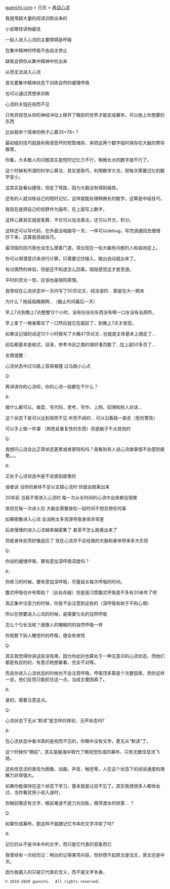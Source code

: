 [guenchi.com](index.html) > 日志 > [再谈心流](0x7c07.md)


我是用超大量的阅读训练出来的

小说等轻读物最佳

一般人进入心流的主要障碍是呼吸

在集中精神时呼吸不由自主停止

缺氧会把你从集中精神中拉出来

从而无法进入心流

首先要集中精神状态下训练自然的缓慢呼吸

也可以通过冥想来训练

心流的关隘在视而不见

只有将视觉从你的神经冲动上移开了眼前的世界才能变成幕布，可以放上你想要的东西

比如我举个简单的例子心算35+78=？

最初级的技巧就是利用语音环的短暂储存，来把这两个数字临时保存在大脑的寄存器里。

你看，大多数人的问题其实是短时记忆力不行，稍微长点的数字就不行了。

这个时候有所谓的科学心算法，其实是取巧，利用数学方法，把每次需要记忆的数字变小。

这其实是看似捷径，但走了弯路，因为大脑没有得到锻炼。

还有的人就训练自己的短时记忆，这样就能处理稍微长的数字。这算是中级技巧。

我现在是把自己的视野作为画布，在上面写上数字。

这样心算其实就是笔算，不仅可以加法乘法，还可以开方，积分。

这样还可以写代码，在外面没电脑写一天，一样可以debug，写完调通回去慢慢抄下来。这算是高级技巧。

最顶级的技巧我也没怎么摸着门道，常出现在一些大脑有问题的人和自闭症上。

你可以用潜意识来进行计算，只需要记住输入，输出自动就出来了。

有过偶然的体验，但是还不知道怎么回事。隐隐感觉这才是至道。

平时的灵光一现，应该也是相同原理。

我曾经在心流状态中一天内写了50页论文，纯法语的... 那是在大一期末

为什么？拖延癌晚期啊…（截止时间最后一天）

早上7点到晚上7点整整12个小时，没有吃任何东西没有喝一口水没有去厕所，

早上拿了一根香蕉咬了一口然后就忘在面前了，到晚上7点才发现。

如果没记错的话这12个小时我写了大概47页论文…也就是主体基本上搞定了...

前后都基本是格式，目录，参考书目之类的很好凑页数了…加上就50多页了...

友情提醒：

心流状态中过马路上容易被撞 过马路小心点

Q: 

再讲讲你的心流呗，你的心流一般都在干什么？

A: 

做什么都可以，做菜，写代码，思考，写作，上网，回溯和别人对话… 

这个状态下是可以达到视而不见 听而不闻的… 可以沿着路一直走（危险警告）

可以手上做一件事 （熟悉且重复性的东西）但是脑子干点其他的

Q:

我想问心流会比正常状态更累或者更轻松吗？我看到有人说心流做事情不会感到疲惫。。。

A:

正处于心流状态中是不会感到疲惫的 

或者说 当你的身体不足以支撑心流时 你就会脱离出来

20年前 当我不常进入心流时 每一次从长时间的心流中出来都会很累 

体现在每一次进入后 大脑会需要放松一段时间不想去想任何事 

如果密集进入心流 会消耗太多资源导致身体非常差

后来慢慢的进入心流越来越密集了 甚至不怎么脱离出来了 

但是身体反而好像适应了 现在心流并不会给我的大脑和身体带来多大负担

Q:

你说的缓慢呼吸，要有意加深呼吸深度吗？

A:

你练习的时候，要有意加深呼吸，尽量延长每次呼吸的时间。

腹式呼吸也许有帮助？（此处存疑）但是我习惯腹式呼吸差不多有20来年了吧

真正集中注意力的时候，你是不会注意到这些的（深呼吸有助于平和心境）

所以在想要进入心流的时候，是需要匀长的自然呼吸

怎么个匀长法呢？就像人的睡眠时的自然呼吸一样

你观察下别人睡觉时的呼吸，便会有体悟

Q:

其实我觉得你讲这些没有用，因为你此时也算处于一种无意识的心流状态，而他们都是有目的的，有意识地想看看，完全不对等。

而且你进入心流状态的时候也不会注意呼吸，呼吸顶多算是个次要因素，而你这样一说，他们反而只能抓住这一点，当成主要因素了。

A:

是的。需要注意这点。

Q:

心流状态下无从“默读”是怎样的体验，无声状态吗?

A:

在心流状态中看书真的是视而不见的，你眼中没有文字，更无从“默读”了。

这个时候你“眼前”，其实是脑海中取代了眼视觉形成的幕布，只有无数信息流飞驰，

这些信息流的表现为图像，动画，声音，触觉等，人在这个状态下的阅读速度和理解力非常强大。

如果你能保持在这个状态下学习，基本就是过目不忘了。其实我想很多人都体会过，当你看武侠小说入迷时，

你眼前哪还有文字，眼前难道不是刀光剑影，蹬萍渡水的侠客… ？

Q:

如果形成幕布，那这样不就跟记忆书本的文字冲突了吗?

A:

记忆的从不是书本中的文字，而只是它代表的意象而已

我曾经有一次经历过：明白的记得某项内容，但却想不起原文是法文，英文还是中文。

因为我摄入的只是它代表的含义，而不是文字本身。

```
© 2019-2020 guenchi.  All rights reserved.
```
